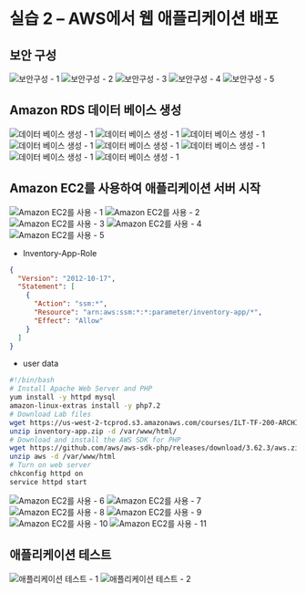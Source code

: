 # 실습 2 – AWS에서 웹 애플리케이션 배포

## 보안 구성

![보안구성 - 1](./figures/ec2-1.png)
![보안구성 - 2](./figures/ec2-2.png)
![보안구성 - 3](./figures/ec2-3.png)
![보안구성 - 4](./figures/ec2-4.png)
![보안구성 - 5](./figures/ec2-5.png)

## Amazon RDS 데이터 베이스 생성

![데이터 베이스 생성 - 1](./figures/ec2-6.png)
![데이터 베이스 생성 - 1](./figures/ec2-7.png)
![데이터 베이스 생성 - 1](./figures/ec2-8.png)
![데이터 베이스 생성 - 1](./figures/ec2-9.png)
![데이터 베이스 생성 - 1](./figures/ec2-10.png)
![데이터 베이스 생성 - 1](./figures/ec2-11.png)
![데이터 베이스 생성 - 1](./figures/ec2-12.png)
![데이터 베이스 생성 - 1](./figures/ec2-13.png)

## Amazon EC2를 사용하여 애플리케이션 서버 시작

![Amazon EC2를 사용 - 1](./figures/ec2-14.png)
![Amazon EC2를 사용 - 2](./figures/ec2-15.png)
![Amazon EC2를 사용 - 3](./figures/ec2-16.png)
![Amazon EC2를 사용 - 4](./figures/ec2-17.png)
![Amazon EC2를 사용 - 5](./figures/ec2-18.png)

- Inventory-App-Role

```json
{
  "Version": "2012-10-17",
  "Statement": [
    {
      "Action": "ssm:*",
      "Resource": "arn:aws:ssm:*:*:parameter/inventory-app/*",
      "Effect": "Allow"
    }
  ]
}
```

- user data

```bash
#!/bin/bash
# Install Apache Web Server and PHP
yum install -y httpd mysql
amazon-linux-extras install -y php7.2
# Download Lab files
wget https://us-west-2-tcprod.s3.amazonaws.com/courses/ILT-TF-200-ARCHIT/v6.8.28/lab-2-webapp/scripts/inventory-app.zip
unzip inventory-app.zip -d /var/www/html/
# Download and install the AWS SDK for PHP
wget https://github.com/aws/aws-sdk-php/releases/download/3.62.3/aws.zip
unzip aws -d /var/www/html
# Turn on web server
chkconfig httpd on
service httpd start
```

![Amazon EC2를 사용 - 6](./figures/ec2-19.png)
![Amazon EC2를 사용 - 7](./figures/ec2-20.png)
![Amazon EC2를 사용 - 8](./figures/ec2-21.png)
![Amazon EC2를 사용 - 9](./figures/ec2-22.png)
![Amazon EC2를 사용 - 10](./figures/ec2-23.png)
![Amazon EC2를 사용 - 11](./figures/ec2-24.png)

## 애플리케이션 테스트

![애플리케이션 테스트 - 1](./figures/ec2-25.png)
![애플리케이션 테스트 - 2](./figures/ec2-26.png)
